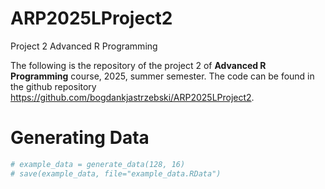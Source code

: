 # ARP2025LProject2
Project 2 Advanced R Programming

The following is the repository of the project 2 of **Advanced R Programming** course,
2025, summer semester. The code can be found in the github repository <https://github.com/bogdankjastrzebski/ARP2025LProject2>.


# Generating Data
```R
# example_data = generate_data(128, 16)
# save(example_data, file="example_data.RData")
```
